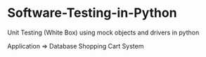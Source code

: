 # Software-Testing-in-Python
Unit Testing (White Box) using mock objects and drivers in python

Application => Database Shopping Cart System
